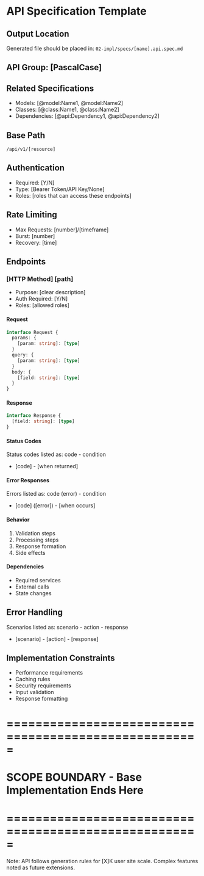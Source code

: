 # API Specification Template

## Output Location
Generated file should be placed in: `02-impl/specs/[name].api.spec.md`

## API Group: [PascalCase]

## Related Specifications
- Models: [@model:Name1, @model:Name2]
- Classes: [@class:Name1, @class:Name2]
- Dependencies: [@api:Dependency1, @api:Dependency2]

## Base Path
`/api/v1/[resource]`

## Authentication
- Required: [Y/N]
- Type: [Bearer Token/API Key/None]
- Roles: [roles that can access these endpoints]

## Rate Limiting
- Max Requests: [number]/[timeframe]
- Burst: [number]
- Recovery: [time]

## Endpoints

### [HTTP Method] [path]
- Purpose: [clear description]
- Auth Required: [Y/N]
- Roles: [allowed roles]

#### Request
```typescript
interface Request {
  params: {
    [param: string]: [type]
  }
  query: {
    [param: string]: [type]
  }
  body: {
    [field: string]: [type]
  }
}
```

#### Response
```typescript
interface Response {
  [field: string]: [type]
}
```

#### Status Codes
Status codes listed as: code - condition
- [code] - [when returned]

#### Error Responses
Errors listed as: code (error) - condition
- [code] ([error]) - [when occurs]

#### Behavior
1. Validation steps
2. Processing steps
3. Response formation
4. Side effects

#### Dependencies
- Required services
- External calls
- State changes

## Error Handling
Scenarios listed as: scenario - action - response
- [scenario] - [action] - [response]

## Implementation Constraints
- Performance requirements
- Caching rules
- Security requirements
- Input validation
- Response formatting

# =====================================================
# SCOPE BOUNDARY - Base Implementation Ends Here
# =====================================================

Note: API follows generation rules for [X]K user site scale.
Complex features noted as future extensions. 